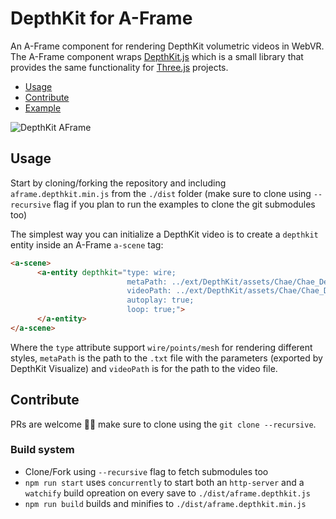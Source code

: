 # DepthKit for A-Frame
An A-Frame component for rendering DepthKit volumetric videos in WebVR. The A-Frame component wraps [DepthKit.js](https://github.com/juniorxsound/DepthKit.js) which is a small library that provides the same functionality for [Three.js](https://github.com/mrdoob/three.js) projects.
- [Usage](#usage)
- [Contribute](#contribute)
- [Example](https://juniorxsound.github.io/DepthKit-A-Frame/)

![DepthKit AFrame](https://raw.githubusercontent.com/juniorxsound/DepthKit-A-Frame/master/docs/movement.gif?token=APLD_It_uvXAHdio-sYe_JUHWQEXUHslks5aZRfAwA%3D%3D)

## Usage
Start by cloning/forking the repository and including ```aframe.depthkit.min.js``` from the ```./dist``` folder (make sure to clone using ```--recursive``` flag if you plan to run the examples to clone the git submodules too)

The simplest way you can initialize a DepthKit video is to create a ```depthkit``` entity inside an A-Frame ```a-scene``` tag:
```html
<a-scene>
      <a-entity depthkit="type: wire;
                          metaPath: ../ext/DepthKit/assets/Chae/Chae_Demo_Upres.txt;
                          videoPath: ../ext/DepthKit/assets/Chae/Chae_Demo_Upres.webm;
                          autoplay: true;
                          loop: true;">
      </a-entity>
</a-scene>
```
Where the ```type``` attribute support ```wire/points/mesh``` for rendering different styles, ```metaPath``` is the path to the ```.txt``` file with the parameters (exported by DepthKit Visualize) and ```videoPath``` is for the path to the video file.

## Contribute
PRs are welcome ✊🏻 make sure to clone using the ```git clone --recursive```.

### Build system
- Clone/Fork using ```--recursive``` flag to fetch submodules too
- ```npm run start``` uses ```concurrently``` to start both an ```http-server``` and a ```watchify``` build opreation on every save to ```./dist/aframe.depthkit.js```
- ```npm run build``` builds and minifies to ```./dist/aframe.depthkit.min.js```
